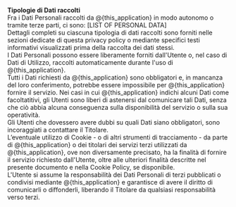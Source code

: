 **Tipologie di Dati raccolti**  
Fra i Dati Personali raccolti da @{this_application} in modo autonomo o tramite terze parti, ci sono: [LIST OF PERSONAL DATA]  
Dettagli completi su ciascuna tipologia di dati raccolti sono forniti nelle sezioni dedicate di questa privacy policy o mediante specifici testi informativi visualizzati prima della raccolta dei dati stessi.  
I Dati Personali possono essere liberamente forniti dall'Utente o, nel caso di Dati di Utilizzo, raccolti automaticamente durante l'uso di @{this_application}.  
Tutti i Dati richiesti da @{this_application} sono obbligatori e, in mancanza del loro conferimento, potrebbe essere impossibile per @{this_application} fornire il servizio. Nei casi in cui @{this_application} indichi alcuni Dati come facoltatitivi, gli Utenti sono liberi di astenersi dal comunicare tali Dati, senza che ciò abbia alcuna conseguenza sulla disponibilità del servizio o sulla sua operatività.  
Gli Utenti che dovessero avere dubbi su quali Dati siano obbligatori, sono incoraggiati a contattare il Titolare.  
L’eventuale utilizzo di Cookie - o di altri strumenti di tracciamento - da parte di @{this_application} o dei titolari dei servizi terzi utilizzati da @{this_application}, ove non diversamente precisato, ha la finalità di fornire il servizio richiesto dall'Utente, oltre alle ulteriori finalità descritte nel presente documento e nella Cookie Policy, se disponibile.  
L'Utente si assume la responsabilità dei Dati Personali di terzi pubblicati o condivisi mediante @{this_application} e garantisce di avere il diritto di comunicarli o diffonderli, liberando il Titolare da qualsiasi responsabilità verso terzi.
